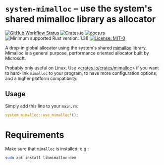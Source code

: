 # `system-mimalloc` – use the system's shared mimalloc library as allocator

[![GitHub Workflow Status](https://img.shields.io/github/actions/workflow/status/Kijewski/system-mimalloc/ci.yml?branch=main&style=flat-square&logo=github&logoColor=white "GitHub Workflow Status")](https://github.com/Kijewski/system-mimalloc/actions/workflows/ci.yml)
[![Crates.io](https://img.shields.io/crates/v/system-mimalloc?logo=rust&style=flat-square "Crates.io")](https://crates.io/crates/system-mimalloc)
[![docs.rs](https://img.shields.io/docsrs/system-mimalloc?logo=docsdotrs&style=flat-square&logoColor=white "docs.rs")](https://docs.rs/system-mimalloc/)
![Minimum supported Rust version: 1.38](https://img.shields.io/badge/rustc-1.38+-informational?logo=rust&style=flat-square "Minimum Supported Rust Version: 1.38")
[![License: MIT-0](https://img.shields.io/badge/license-MIT--0-informational?logo=apache&style=flat-square)](https://github.com/Kijewski/system-mimalloc/blob/v1.0.0/LICENSE.md "License: MIT-0")

A drop-in global allocator using the system's shared [mimalloc](https://github.com/microsoft/mimalloc) library.
Mimalloc is a general purpose, performance oriented allocator built by Microsoft.

Probably only useful on Linux.
Use &lt;[crates.io/crates/mimalloc](https://crates.io/crates/mimalloc)&gt; if you want to hard-link
`mimalloc` to your program, to have more configuration options, and a higher platform compatibility.

## Usage

Simply add this line to your `main.rs`:

```rust
system_mimalloc::use_mimalloc!();
```

# Requirements

Make sure that `mimalloc` is installed, e.g.:

```sh
sudo apt install libmimalloc-dev
```
